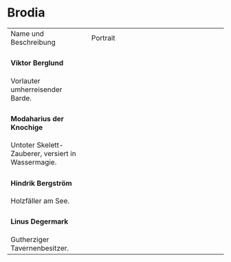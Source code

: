 # Brodia

<table>
<tr><td>Name und Beschreibung</td><td width="300">Portrait</td></tr>
<tr><td><h4>Viktor Berglund</h4> Vorlauter umherreisender Barde.</td><td width="300"><img src="viktor.png" alt="" /></td></tr>
<tr><td><h4>Modaharius der Knochige</h4> Untoter Skelett-Zauberer, versiert in Wassermagie.</td><td width="300"><img src="modaharius.png" alt="" /></td></tr>
<tr><td><h4>Hindrik Bergström</h4> Holzfäller am See.</td><td width="300"><img src="hindrik.png" alt="" /></td></tr>
<tr><td><h4>Linus Degermark</h4> Gutherziger Tavernenbesitzer.</td><td width="300"><img src="linus.png" alt="" /></td></tr>
</table>